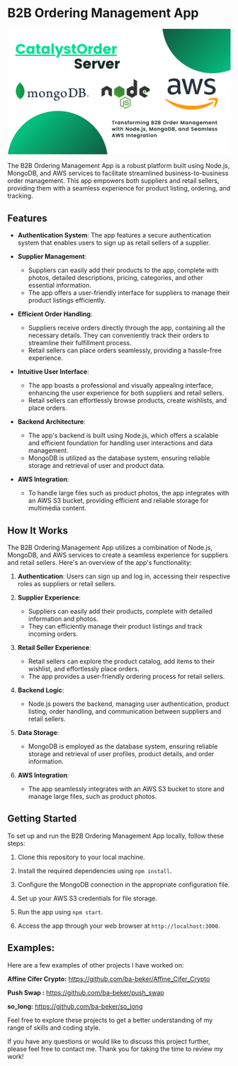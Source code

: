 # B2B Ordering Management App

![CatalystOrder server](images/banner.png)

The B2B Ordering Management App is a robust platform built using Node.js, MongoDB, and AWS services to facilitate streamlined business-to-business order management. This app empowers both suppliers and retail sellers, providing them with a seamless experience for product listing, ordering, and tracking.

## Features

- **Authentication System**: The app features a secure authentication system that enables users to sign up as retail sellers of a supplier.

- **Supplier Management**:
  - Suppliers can easily add their products to the app, complete with photos, detailed descriptions, pricing, categories, and other essential information.
  - The app offers a user-friendly interface for suppliers to manage their product listings efficiently.

- **Efficient Order Handling**:
  - Suppliers receive orders directly through the app, containing all the necessary details. They can conveniently track their orders to streamline their fulfillment process.
  - Retail sellers can place orders seamlessly, providing a hassle-free experience.

- **Intuitive User Interface**:
  - The app boasts a professional and visually appealing interface, enhancing the user experience for both suppliers and retail sellers.
  - Retail sellers can effortlessly browse products, create wishlists, and place orders.

- **Backend Architecture**:
  - The app's backend is built using Node.js, which offers a scalable and efficient foundation for handling user interactions and data management.
  - MongoDB is utilized as the database system, ensuring reliable storage and retrieval of user and product data.

- **AWS Integration**:
  - To handle large files such as product photos, the app integrates with an AWS S3 bucket, providing efficient and reliable storage for multimedia content.

## How It Works

The B2B Ordering Management App utilizes a combination of Node.js, MongoDB, and AWS services to create a seamless experience for suppliers and retail sellers. Here's an overview of the app's functionality:

1. **Authentication**: Users can sign up and log in, accessing their respective roles as suppliers or retail sellers.

2. **Supplier Experience**:
   - Suppliers can easily add their products, complete with detailed information and photos.
   - They can efficiently manage their product listings and track incoming orders.

3. **Retail Seller Experience**:
   - Retail sellers can explore the product catalog, add items to their wishlist, and effortlessly place orders.
   - The app provides a user-friendly ordering process for retail sellers.

4. **Backend Logic**:
   - Node.js powers the backend, managing user authentication, product listing, order handling, and communication between suppliers and retail sellers.

5. **Data Storage**:
   - MongoDB is employed as the database system, ensuring reliable storage and retrieval of user profiles, product details, and order information.

6. **AWS Integration**:
   - The app seamlessly integrates with an AWS S3 bucket to store and manage large files, such as product photos.

## Getting Started

To set up and run the B2B Ordering Management App locally, follow these steps:

1. Clone this repository to your local machine.

2. Install the required dependencies using `npm install`.

3. Configure the MongoDB connection in the appropriate configuration file.

4. Set up your AWS S3 credentials for file storage.

5. Run the app using `npm start`.

6. Access the app through your web browser at `http://localhost:3000`.
## Examples:
Here are a few examples of other projects I have worked on:

**Affine Cifer Crypto:** https://github.com/ba-beker/Affine_Cifer_Crypto

**Push Swap :** https://github.com/ba-beker/push_swap

**so_long:** https://github.com/ba-beker/so_long

Feel free to explore these projects to get a better understanding of my range of skills and coding style.

If you have any questions or would like to discuss this project further, please feel free to contact me. Thank you for taking the time to review my work!